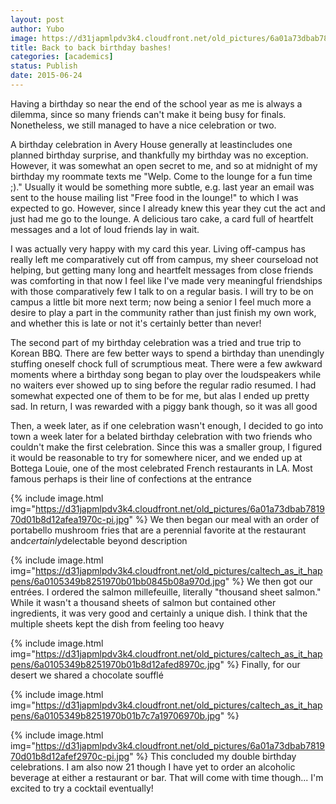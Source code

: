 ```yaml
---
layout: post
author: Yubo
image: https://d31japmlpdv3k4.cloudfront.net/old_pictures/6a01a73dbab781970d01b8d12afe69970c-pi.jpg
title: Back to back birthday bashes!
categories: [academics]
status: Publish
date: 2015-06-24
---
```



Having a birthday so near the end of the school year as me is always a dilemma, since so many friends can't make it being busy for finals. Nonetheless, we still managed to have a nice celebration or two.

A birthday celebration in Avery House generally at leastincludes one planned birthday surprise, and thankfully my birthday was no exception. However, it was somewhat an open secret to me, and so at midnight of my birthday my roommate texts me "Welp. Come to the lounge for a fun time ;)." Usually it would be something more subtle, e.g. last year an email was sent to the house mailing list "Free food in the lounge!" to which I was expected to go. However, since I already knew this year they cut the act and just had me go to the lounge. A delicious taro cake, a card full of heartfelt messages and a lot of loud friends lay in wait.

I was actually very happy with my card this year. Living off-campus has really left me comparatively cut off from campus, my sheer courseload not helping, but getting many long and heartfelt messages from close friends was comforting in that now I feel like I've made very meaningful friendships with those comparatively few I talk to on a regular basis. I will try to be on campus a little bit more next term; now being a senior I feel much more a desire to play a part in the community rather than just finish my own work, and whether this is late or not it's certainly better than never!

The second part of my birthday celebration was a tried and true trip to Korean BBQ. There are few better ways to spend a birthday than unendingly stuffing oneself chock full of scrumptious meat. There were a few awkward moments where a birthday song began to play over the loudspeakers while no waiters ever showed up to sing before the regular radio resumed. I had somewhat expected one of them to be for me, but alas I ended up pretty sad. In return, I was rewarded with a piggy bank though, so it was all good

Then, a week later, as if one celebration wasn't enough, I decided to go into town a week later for a belated birthday celebration with two friends who couldn't make the first celebration. Since this was a smaller group, I figured it would be reasonable to try for somewhere nicer, and we ended up at Bottega Louie, one of the most celebrated French restaurants in LA. Most famous perhaps is their line of confections at the entrance

{% include image.html img="https://d31japmlpdv3k4.cloudfront.net/old_pictures/6a01a73dbab781970d01b8d12afea1970c-pi.jpg" %}
We then began our meal with an order of portabello mushroom fries that are a perennial favorite at the restaurant and*certainly*delectable beyond description

{% include image.html img="https://d31japmlpdv3k4.cloudfront.net/old_pictures/caltech_as_it_happens/6a0105349b8251970b01bb0845b08a970d.jpg" %}
We then got our entrées. I ordered the salmon millefeuille, literally "thousand sheet salmon." While it wasn't a thousand sheets of salmon but contained other ingredients, it was very good and certainly a unique dish. I think that the multiple sheets kept the dish from feeling too heavy

{% include image.html img="https://d31japmlpdv3k4.cloudfront.net/old_pictures/caltech_as_it_happens/6a0105349b8251970b01b8d12afed8970c.jpg" %}
Finally, for our desert we shared a chocolate soufflé

{% include image.html img="https://d31japmlpdv3k4.cloudfront.net/old_pictures/caltech_as_it_happens/6a0105349b8251970b01b7c7a19706970b.jpg" %}


{% include image.html img="https://d31japmlpdv3k4.cloudfront.net/old_pictures/6a01a73dbab781970d01b8d12afef2970c-pi.jpg" %}
This concluded my double birthday celebrations. I am also now 21 though I have yet to order an alcoholic beverage at either a restaurant or bar. That will come with time though... I'm excited to try a cocktail eventually!

